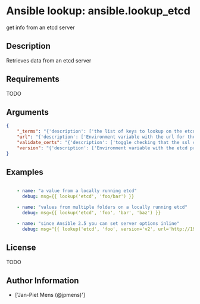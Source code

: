 # Ansible lookup: ansible.lookup_etcd


get info from an etcd server

## Description

Retrieves data from an etcd server

## Requirements

TODO

## Arguments

``` json
{
    "_terms": "{'description': ['the list of keys to lookup on the etcd server'], 'type': 'list', 'elements': 'string', 'required': True}",
    "url": "{'description': ['Environment variable with the url for the etcd server'], 'default': 'http://127.0.0.1:4001', 'env': [{'name': 'ANSIBLE_ETCD_URL'}]}",
    "validate_certs": "{'description': ['toggle checking that the ssl certificates are valid, you normally only want to turn this off with self-signed certs.'], 'default': True, 'type': 'boolean'}",
    "version": "{'description': ['Environment variable with the etcd protocol version'], 'default': 'v1', 'env': [{'name': 'ANSIBLE_ETCD_VERSION'}]}",
}
```

## Examples


``` yaml

    - name: "a value from a locally running etcd"
      debug: msg={{ lookup('etcd', 'foo/bar') }}

    - name: "values from multiple folders on a locally running etcd"
      debug: msg={{ lookup('etcd', 'foo', 'bar', 'baz') }}

    - name: "since Ansible 2.5 you can set server options inline"
      debug: msg="{{ lookup('etcd', 'foo', version='v2', url='http://192.168.0.27:4001') }}"

```

## License

TODO

## Author Information
  - ['Jan-Piet Mens (@jpmens)']
